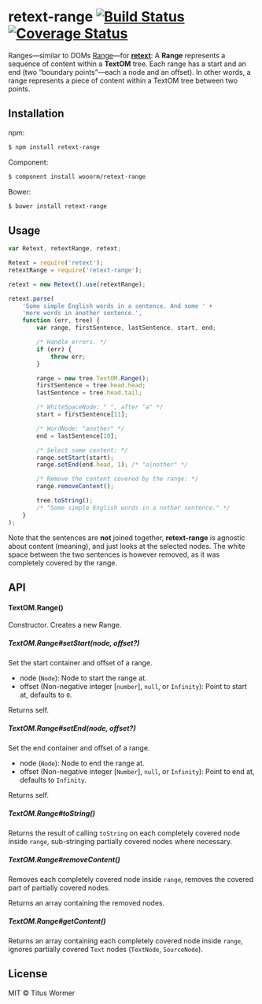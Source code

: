 # retext-range [![Build Status](https://img.shields.io/travis/wooorm/retext-range.svg?style=flat)](https://travis-ci.org/wooorm/retext-range) [![Coverage Status](https://img.shields.io/coveralls/wooorm/retext-range.svg?style=flat)](https://coveralls.io/r/wooorm/retext-range?branch=master)

Ranges—similar to DOMs [Range](http://dom.spec.whatwg.org/#introduction-to-dom-ranges)—for [**retext**](https://github.com/wooorm/retext "Retext"): A **Range** represents a sequence of content within a **TextOM** tree. Each range has a start and an end (two “boundary points”—each a node and an offset). In other words, a range represents a piece of content within a TextOM tree between two points.

## Installation

npm:
```sh
$ npm install retext-range
```

Component:
```sh
$ component install wooorm/retext-range
```

Bower:
```sh
$ bower install retext-range
```

## Usage

```js
var Retext, retextRange, retext;

Retext = require('retext');
retextRange = require('retext-range');

retext = new Retext().use(retextRange);

retext.parse(
    'Some simple English words in a sentence. And some ' +
    'more words in another sentence.',
    function (err, tree) {
        var range, firstSentence, lastSentence, start, end;

        /* Handle errors. */
        if (err) {
            throw err;
        }

        range = new tree.TextOM.Range();
        firstSentence = tree.head.head;
        lastSentence = tree.head.tail;

        /* WhiteSpaceNode: " ", after "a" */
        start = firstSentence[11];

        /* WordNode: "another" */
        end = lastSentence[10];

        /* Select some content: */
        range.setStart(start);
        range.setEnd(end.head, 1); /* "a|nother" */

        /* Remove the content covered by the range: */
        range.removeContent();

        tree.toString();
        /* "Some simple English words in a nother sentence." */
    }
);
```

Note that the sentences are **not** joined together, **retext-range** is agnostic about content (meaning), and just looks at the selected nodes. The white space between the two sentences is however removed, as it was completely covered by the range.

## API

#### TextOM.Range()

Constructor. Creates a new Range.

##### TextOM\.Range#setStart(node, offset?)

Set the start container and offset of a range.

- node (`Node`): Node to start the range at.
- offset (Non-negative integer [`number`], `null`, or `Infinity`): Point to start at, defaults to `0`.

Returns self.

##### TextOM\.Range#setEnd(node, offset?)

Set the end container and offset of a range.

- node (`Node`): Node to end the range at.
- offset (Non-negative integer [`Number`], `null`, or `Infinity`): Point to end at, defaults to `Infinity`.

Returns self.

##### TextOM\.Range#toString()

Returns the result of calling `toString` on each completely covered node inside `range`, sub-stringing partially covered nodes where necessary.

##### TextOM\.Range#removeContent()

Removes each completely covered node inside `range`, removes the covered part of partially covered nodes.

Returns an array containing the removed nodes.

##### TextOM\.Range#getContent()

Returns an array containing each completely covered node inside `range`, ignores partially covered `Text` nodes (`TextNode`, `SourceNode`).

## License

MIT © Titus Wormer
